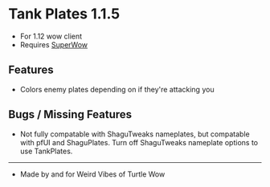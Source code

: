 # Tank Plates 1.1.5

* For 1.12 wow client
* Requires [SuperWow](https://github.com/balakethelock/SuperWoW/)

## Features

* Colors enemy plates depending on if they're attacking you

## Bugs / Missing Features

* Not fully compatable with ShaguTweaks nameplates, but compatable with pfUI and ShaguPlates. Turn off ShaguTweaks nameplate options to use TankPlates.  

___
* Made by and for Weird Vibes of Turtle Wow  